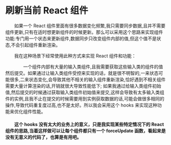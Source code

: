 # 刷新当前 React 组件

&emsp;&emsp;如果一个 React 组件里面有很多数据变化频繁,我只需要同步数据,且并不需要组件更新,只有在适时想更新组件的时候更新。那么可以采用这个思路来实现组件功能:专门用一个状态来更新组件,数据同步只改变组件内部的值,但这个值不是状态,不会引起组件重新渲染。

&emsp;&emsp;我在这种场景下经常使用此种方式来实现 React 组件和功能：

&emsp;&emsp;&emsp;&emsp;一个组件内部有大量的输入类组件,且我需要获取这些输入类的组件的值然后提交。如果通过让输入类组件受控来实现的话，就是很不明智的,一来状态可能很多,二来状态变化,会导致其他不相关的输入组件重新渲染,恰好遇到不相关组件需要大量计算渲染的话,开销就很大导致性能低下; 如果我通过给输入类组件初始值,然后提交的时候通过获取输入类组件初始值来提交,这样会导致有太多输入类组件的实例,且我不止在提交的时候需要用到实例获取数据的话,可能会做很多相同的操作,导致代码重复度过高,也不是太好。所以我会采用这个 hooks 来实现这种功能来优化组件性能。

#### &emsp;&emsp;这个 hooks 没有太大的业务上的意义，只是我实现某些特定情况下的 React 组件的思路,当着这样做可以让每个组件都只有一个 forceUpdate 函数，看起来是没有无意义的代码了，也算是有用吧。